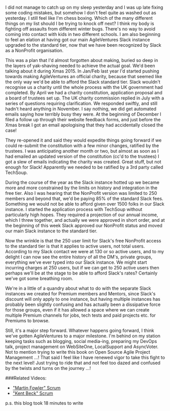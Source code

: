 I did not manage to catch up on my sleep yesterday and I was up late fixing some coding mistakes, but somehow I don't feel quite as washed out as yesterday.  I still feel like I'm chess boxing.  Which of the many different things on my list should I be trying to knock off next?  I think my body is fighting off assaults from different winter bugs.  There's no way to avoid coming into contact with kids in two different schools.  I am also beginning to feel an elation at having got our main AgileVentures Slack instance upgraded to the standard tier, now that we have been recognized by Slack as a NonProfit organisation.

This was a plan that I'd almost forgotten about making, buried so deep in the layers of yak-shaving needed to achieve the actual goal.  We'd been talking about it during Xmas 2015.  In Jan/Feb last year I'd started pushing towards making AgileVentures an official charity, because that seemed like the only way we'd be able to afford the Slack standard tier.  Slack wouldn't recognise us a charity until the whole process with the UK government had completed.  By April we had a charity constitution, application proposal and a board of trustees set up.  The UK charity commission replied in July with a series of questions requiring clarification.  We responded swiftly, and still hadn't heard anything in November.  I say nothing, we did get automated emails saying how terribly busy they were.  At the beginning of December I filed a follow up through their website feedback forms, and just before the Xmas break I got an email apologising that they had accidentally closed the case!

They re-opened it and said they would expedite things going forward if we could re-submit the constitution with a few minor changes, ratified by the trustees.  I was anticipating another month or two, but almost as soon as I had emailed an updated version of the constitution (cc'd to the trustees) I got a slew of emails indicating the charity was created.  Great stuff, but not enough for Slack!  Apparently we needed to be ratified by a 3rd party called TechSoup.  

During the course of the year as the Slack instance hotted up we became more and more constrained by the limits on history and integration in the free tier.  Also I was hearing that the NonProfit version was limited to 250 members and beyond that, we'd be paying 85% of the standard Slack fees.  Something we would not be able to afford given over 1500 folks in our Slack instance.  I started the application process with TechSoup without particularly high hopes.  They required a projection of our annual income, which I threw together, and actually we were approved in short order, and at the beginning of this week Slack approved our NonProfit status and moved our main Slack instance to the standard tier.  

Now the wrinkle is that the 250 user limit for Slack's free NonProfit access to the standard tier is that it applies to active users, not total users.  According to my Slack contact we were at 130 or so active users, and to my delight I can now see the entire history of all the DM's, private groups, everything we've ever typed into our Slack instance.  We might start incurring charges at 250 users, but if we can get to 250 active users then perhaps we'll be at the stage to be able to afford Slack's rates?  Certainly we've got some breathing room.

We're in a little of a quandry about what to do with the separate Slack instances we created for Premium members and Mentors, since Slack's discount will only apply to one instance, but having multiple instances has probably been slightly confusing and has actually been a dissipative force for those groups, even if it has allowed a space where we can create multiple Premium channels for jobs, tech tests and paid projects etc. for Premiums to browse. 

Still, it's a major step forward.  Whatever happens going forward, I think we've gotten AgileVentures to a major milestone.  I'm behind on my station keeping tasks such as blogging, social media-ing, preparing my DevOps talk, project management on WebSiteOne, LocalSupport and AsyncVoter.  Not to mention trying to write this book on Open Source Agile Project Management ...!  That said I feel like I have renewed vigor to take this fight to the next level!   Just trying to ride that and not feel too dazed and confused by the twists and turns on the journey ...!

###Related Videos:

* ["Martin Fowler" Scrum](https://www.youtube.com/watch?v=cWhEDaGEW3w)
* ["Kent Beck" Scrum](https://www.youtube.com/watch?v=RPeYx4_WZ0E)

p.s. this blog took 18 minutes to write

